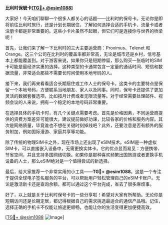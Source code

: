 **比利时保號卡[[TG💪+ @esim1088](https://t.me/s/esim1088)]**

大家好！今天咱们聊聊一个很多人都关心的话题——比利时的保号卡。无论你是即将前往比利时旅行，还是计划长期居住，了解如何选择合适的手机卡、流量卡或者注册卡都是非常重要的。这些小卡片虽然不起眼，但它们可是连接你与世界的桥梁呢！

首先，让我们来了解一下比利时的三大主要运营商：Proximus、Telenet 和 Orange。这三个公司在比利时的覆盖率都非常高，无论是城市还是乡村，信号基本上都能覆盖到。对于游客来说，如果你只是短期停留，那么购买一张临时的SIM卡可能是最经济实惠的选择。这种类型的卡通常包含一定量的通话时间、短信和数据流量，非常适合那些不需要长时间使用本地号码的人。

接下来，我们再来看看适合长期居住或工作人士的保号卡。这类卡的主要特点是保留一个本地号码，方便联系当地朋友、家人以及同事。同时，保号卡还提供了更加灵活的数据套餐选项，比如按月计费或者无限流量等。对于经常需要处理邮件、视频会议的人来说，拥有一个稳定的本地号码非常重要。

在选择具体的手机卡时，有几个关键点需要考虑。首先是价格因素，不同运营商提供的资费方案差异可能很大，建议提前做好功课，比较各家的价格和服务内容。其次是网络质量，毕竟谁也不想在关键时刻掉线吧？此外，还要注意是否有额外的服务附加，例如国际漫游、家庭共享等功能。

除了传统的物理SIM卡之外，现在市场上还出现了eSIM技术。eSIM是一种虚拟SIM卡，可以直接嵌入设备中，无需更换实体卡。它的优点显而易见：方便携带、节省空间，并且支持多国网络切换。如果你是那种喜欢频繁出国旅游或者更换手机设备的人士，那么eSIM绝对是一个值得尝试的新选择。

最后，给大家推荐一个非常实用的小工具——**TG💪+ @esim1088**。这是一个专注于提供全球电子签名服务的平台，可以帮助用户轻松管理自己的eSIM卡账户。无论是激活新卡还是查询余额，都可以通过这个平台完成，省去了很多麻烦事。

好了，以上就是关于比利时保号卡的一些分享啦！希望对大家有所帮助。无论你是短期访问还是长期定居，都记得根据自己的需求挑选最适合的通信产品哦。记住，选择正确的手机卡不仅能让旅途更顺畅，也能让你的生活变得更加便捷高效。

[[TG💪+ @esim1088](https://t.me/s/esim1088) ![Image](https://i.postimg.cc/4NQfJmqS/Snipaste-2025-05-13-00-14-12.png)]